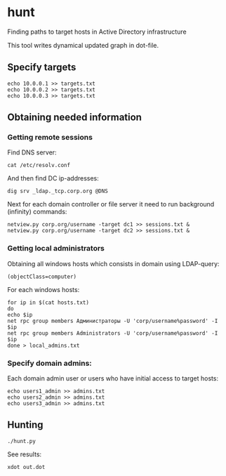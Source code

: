 # hunt
Finding paths to target hosts in Active Directory infrastructure

This tool writes dynamical updated graph in dot-file.

## Specify targets

```
echo 10.0.0.1 >> targets.txt
echo 10.0.0.2 >> targets.txt
echo 10.0.0.3 >> targets.txt
```

## Obtaining needed information

### Getting remote sessions

Find DNS server:

`cat /etc/resolv.conf`

And then find DC ip-addresses:

`dig srv _ldap._tcp.corp.org @DNS`

Next for each domain controller or file server it need to run background (infinity) commands:

```
netview.py corp.org/username -target dc1 >> sessions.txt &
netview.py corp.org/username -target dc2 >> sessions.txt &
```

### Getting local administrators

Obtaining all windows hosts which consists in domain using LDAP-query:

`(objectClass=computer)`

For each windows hosts:

```
for ip in $(cat hosts.txt)
do 
echo $ip
net rpc group members Администраторы -U 'corp/username%password' -I $ip
net rpc group members Administrators -U 'corp/username%password' -I $ip
done > local_admins.txt
```
### Specify domain admins:

Each domain admin user or users who have initial access to target hosts:
```
echo users1_admin >> admins.txt
echo users2_admin >> admins.txt
echo users3_admin >> admins.txt
```

## Hunting

`./hunt.py`

See results:

`xdot out.dot`
